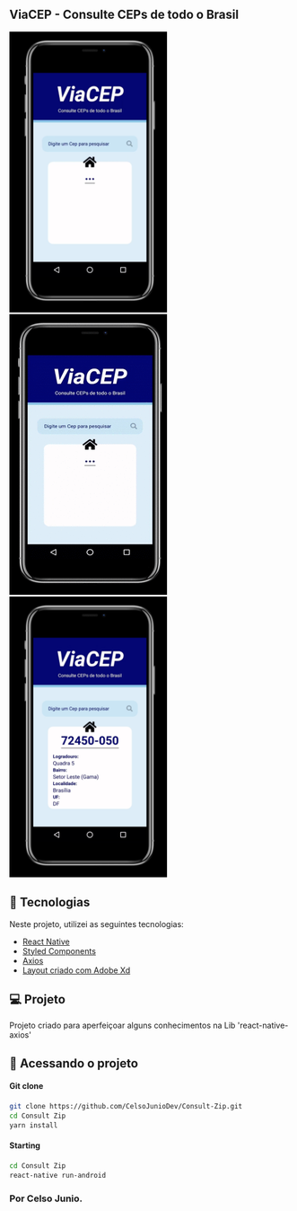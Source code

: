 ## ViaCEP - Consulte CEPs de todo o Brasil
<p align="left">
<img alt="CourseApp" src="/screenshot/viaCep01.PNG" width="281" height="500"/>
<img alt="CourseApp" src="https://github.com/CelsoJunioDev/Consult-Zip/blob/master/screenshot/ScreeshotVideo.gif"/>
<img alt="CourseApp" src="/screenshot/viaCep02.PNG" width="281" height="500" />
</p>

## :rocket: Tecnologias

Neste projeto, utilizei as seguintes tecnologias:

- [React Native](https://facebook.github.io/react-native/)
- [Styled Components](https://styled-components.com/)
- [Axios](https://www.npmjs.com/package/react-native-axios)
- [Layout criado com Adobe Xd](https://www.adobe.com/br/products/xd.html)

## 💻 Projeto

Projeto criado para aperfeiçoar alguns conhecimentos na Lib 'react-native-axios'

## 🔖 Acessando o projeto

#### Git clone

```sh
git clone https://github.com/CelsoJunioDev/Consult-Zip.git
cd Consult Zip
yarn install
```

#### Starting

```sh
cd Consult Zip
react-native run-android
```



### Por Celso Junio.
